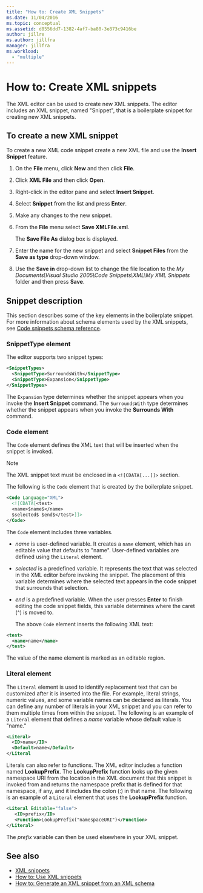 ```yaml
---
title: "How to: Create XML Snippets"
ms.date: 11/04/2016
ms.topic: conceptual
ms.assetid: d8556dd7-1382-4af7-ba80-3e873c9416be
author: jillre
ms.author: jillfra
manager: jillfra
ms.workload:
  - "multiple"
---
```

# How to: Create XML snippets

The XML editor can be used to create new XML snippets. The editor includes an XML snippet, named "Snippet", that is a boilerplate snippet for creating new XML snippets.

## To create a new XML snippet

To create a new XML code snippet create a new XML file and use the **Insert Snippet** feature.

1. On the **File** menu, click **New** and then click **File**.

2. Click **XML File** and then click **Open**.

3. Right-click in the editor pane and select **Insert Snippet**.

4. Select **Snippet** from the list and press **Enter**.

5. Make any changes to the new snippet.

6. From the **File** menu select **Save XMLFile.xml**.

     The **Save File As** dialog box is displayed.

7. Enter the name for the new snippet and select **Snippet Files** from the **Save as type** drop-down window.

8. Use the **Save in** drop-down list to change the file location to the *My Documents\Visual Studio 2005\Code Snippets\XML\My XML Snippets* folder and then press **Save**.

## Snippet description

This section describes some of the key elements in the boilerplate snippet. For more information about schema elements used by the XML snippets, see [Code snippets schema reference](../ide/code-snippets-schema-reference.md).

### SnippetType element

The editor supports two snippet types:

```xml
<SnippetTypes>
  <SnippetType>SurroundsWith</SnippetType>
  <SnippetType>Expansion</SnippetType>
</SnippetTypes>
```

The `Expansion` type determines whether the snippet appears when you invoke the **Insert Snippet** command. The `SurroundsWith` type determines whether the snippet appears when you invoke the **Surrounds With** command.

### Code element

The `Code` element defines the XML text that will be inserted when the snippet is invoked.

> [!NOTE]
> The XML snippet text must be enclosed in a `<![CDATA[...]]>` section.

The following is the `Code` element that is created by the boilerplate snippet.

```xml
<Code Language="XML">
  <![CDATA[<test>
  <name>$name$</name>
  $selected$ $end$</test>]]>
</Code>
```

The `Code` element includes three variables.

- $name$ is user-defined variable. It creates a `name` element, which has an editable value that defaults to "name". User-defined variables are defined using the `Literal` element.

- $selected$ is a predefined variable. It represents the text that was selected in the XML editor before invoking the snippet. The placement of this variable determines where the selected text appears in the code snippet that surrounds that selection.

- $end$ is a predefined variable. When the user presses **Enter** to finish editing the code snippet fields, this variable determines where the caret (^) is moved to.

  The above `Code` element inserts the following XML text:

```xml
<test>
  <name>name</name>
</test>
```

The value of the name element is marked as an editable region.

### Literal element

The `Literal` element is used to identify replacement text that can be customized after it is inserted into the file. For example, literal strings, numeric values, and some variable names can be declared as literals. You can define any number of literals in your XML snippet and you can refer to them multiple times from within the snippet. The following is an example of a `Literal` element that defines a $name$ variable whose default value is "name."

```xml
<Literal>
  <ID>name</ID>
  <Default>name</Default>
</Literal
```

Literals can also refer to functions. The XML editor includes a function named **LookupPrefix**. The **LookupPrefix** function looks up the given namespace URI from the location in the XML document that this snippet is invoked from and returns the namespace prefix that is defined for that namespace, if any, and it includes the colon (:) in that name. The following is an example of a `Literal` element that uses the **LookupPrefix** function.

```xml
<Literal Editable="false">
   <ID>prefix</ID>
   <Function>LookupPrefix("namespaceURI")</Function>
</Literal>
```

The $prefix$ variable can then be used elsewhere in your XML snippet.

## See also

- [XML snippets](../xml-tools/xml-snippets.md)
- [How to: Use XML snippets](../xml-tools/how-to-use-xml-snippets.md)
- [How to: Generate an XML snippet from an XML schema](../xml-tools/how-to-generate-an-xml-snippet-from-an-xml-schema.md)